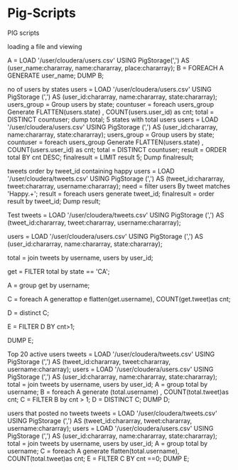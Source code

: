 # Pig-Scripts

PIG scripts

loading a file and viewing

A = LOAD '/user/cloudera/users.csv' USING PigStorage(',') AS (user_name:chararray, name:chararray, place:chararray);
B = FOREACH A GENERATE user_name;
DUMP B;

no of users by states
users = LOAD '/user/cloudera/users.csv' USING PigStorage (',') AS (user_id:chararray, name:chararray, state:chararray);
users_group = Group users by state;
countuser = foreach users_group Generate FLATTEN(users.state) , COUNT(users.user_id) as cnt;
total = DISTINCT countuser;
dump total;
5 states with total users
users = LOAD '/user/cloudera/users.csv' USING PigStorage (',') AS (user_id:chararray, name:chararray, state:chararray);
users_group = Group users by state;
countuser = foreach users_group Generate FLATTEN(users.state) , COUNT(users.user_id) as cnt;
total = DISTINCT countuser;
result = ORDER total BY cnt DESC;
finalresult =  LIMIT result 5;
Dump finalresult;

tweets order by tweet_id containing happy
users = LOAD '/user/cloudera/tweets.csv' USING PigStorage (',') AS (tweet_id:chararray, tweet:chararray, username:chararray);
need = filter users By tweet matches 'Happy.+';
result = foreach users generate tweet_id;
finalresult = order result by tweet_id;
Dump result;

Test
tweets = LOAD '/user/cloudera/tweets.csv' USING PigStorage (',') AS (tweet_id:chararray, tweet:chararray, username:chararray);

users = LOAD '/user/cloudera/users.csv' USING PigStorage (',') AS (user_id:chararray, name:chararray, state:chararray);


total = join tweets by username, users by user_id;

get = FILTER total by state == 'CA';

A = group get by username;

C = foreach A generattop e flatten(get.username), COUNT(get.tweet)as cnt;

D = distinct C;

E = FILTER D BY cnt>1;

DUMP E;

Top 20 active users
tweets = LOAD '/user/cloudera/tweets.csv' USING PigStorage (',') AS (tweet_id:chararray, tweet:chararray, username:chararray);
users = LOAD '/user/cloudera/users.csv' USING PigStorage (',') AS (user_id:chararray, name:chararray, state:chararray);
total = join tweets by username, users by user_id;
A = group total by username;
B = foreach A generate (total.username) , COUNT(total.tweet)as cnt;
C = FILTER B by cnt > 1;
D = DISTINCT C;
DUMP D;

users that posted no tweets
tweets = LOAD '/user/cloudera/tweets.csv' USING PigStorage (',') AS (tweet_id:chararray, tweet:chararray, username:chararray);
users = LOAD '/user/cloudera/users.csv' USING PigStorage (',') AS (user_id:chararray, name:chararray, state:chararray);
total = join tweets by username, users by user_id;
A = group total by username;
C = foreach A generate flatten(total.username), COUNT(total.tweet)as cnt;
E = FILTER C BY cnt ==0;
DUMP E;

